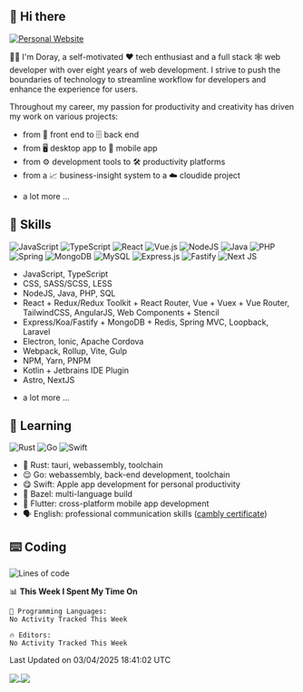 ## 👋 Hi there

[![Personal Website](https://img.shields.io/badge/https%3A%2F%2Fdoray.me-18181b?style=for-the-badge&logo=blogger&logoColor=white)](https://doray.me)

👨‍💻 I'm Doray, a self-motivated ❤️ tech enthusiast and a full stack 🕸️ web developer with over eight years of web development.
I strive to push the boundaries of technology to streamline workflow for developers and enhance the experience for users.

Throughout my career, my passion for productivity and creativity has driven my work on various projects:

- from 💄 front end to 🗄️ back end
- from 🖥️ desktop app to 📱 mobile app
- from ⚙️ development tools to 🛠️ productivity platforms
- from a 📈 business-insight system to a ☁️ cloudide project
+ a lot more ...

## 🧰 Skills

![JavaScript](https://img.shields.io/badge/javascript-%23323330.svg?style=for-the-badge&logo=javascript&logoColor=%23F7DF1E)
![TypeScript](https://img.shields.io/badge/typescript-%23007ACC.svg?style=for-the-badge&logo=typescript&logoColor=white)
![React](https://img.shields.io/badge/react-%2320232a.svg?style=for-the-badge&logo=react&logoColor=%2361DAFB)
![Vue.js](https://img.shields.io/badge/vuejs-%2335495e.svg?style=for-the-badge&logo=vuedotjs&logoColor=%234FC08D)
![NodeJS](https://img.shields.io/badge/node.js-6DA55F?style=for-the-badge&logo=node.js&logoColor=white)
![Java](https://img.shields.io/badge/java-%23ED8B00.svg?style=for-the-badge&logo=openjdk&logoColor=white)
![PHP](https://img.shields.io/badge/php-%23777BB4.svg?style=for-the-badge&logo=php&logoColor=white)
![Spring](https://img.shields.io/badge/spring-%236DB33F.svg?style=for-the-badge&logo=spring&logoColor=white)
![MongoDB](https://img.shields.io/badge/MongoDB-%234ea94b.svg?style=for-the-badge&logo=mongodb&logoColor=white)
![MySQL](https://img.shields.io/badge/mysql-%2300f.svg?style=for-the-badge&logo=mysql&logoColor=white)
![Express.js](https://img.shields.io/badge/express.js-%23404d59.svg?style=for-the-badge&logo=express&logoColor=%2361DAFB)
![Fastify](https://img.shields.io/badge/fastify-%23000000.svg?style=for-the-badge&logo=fastify&logoColor=white)
![Next JS](https://img.shields.io/badge/Next-black?style=for-the-badge&logo=next.js&logoColor=white)

- JavaScript, TypeScript
- CSS, SASS/SCSS, LESS
- NodeJS, Java, PHP, SQL
- React + Redux/Redux Toolkit + React Router, Vue + Vuex + Vue Router, TailwindCSS, AngularJS, Web Components + Stencil
- Express/Koa/Fastify + MongoDB + Redis, Spring MVC, Loopback, Laravel
- Electron, Ionic, Apache Cordova
- Webpack, Rollup, Vite, Gulp
- NPM, Yarn, PNPM
- Kotlin + Jetbrains IDE Plugin
- Astro, NextJS
+ a lot more ...

## 🌱 Learning

![Rust](https://img.shields.io/badge/rust-%23000000.svg?style=for-the-badge&logo=rust&logoColor=white)
![Go](https://img.shields.io/badge/go-%2300ADD8.svg?style=for-the-badge&logo=go&logoColor=white)
![Swift](https://img.shields.io/badge/swift-F54A2A?style=for-the-badge&logo=swift&logoColor=white)

- 🤕 Rust: tauri, webassembly, toolchain
- 😌 Go: webassembly, back-end development, toolchain
- 😋 Swift: Apple app development for personal productivity
- 🙂 Bazel: multi-language build
- 🤔 Flutter: cross-platform mobile app development
- 🗣️ English: professional communication skills ([cambly certificate](https://www.cambly.com/en/certificate/verify/da9821bb))

## ⌨️ Coding

<!--START_SECTION:waka-->
![Lines of code](https://img.shields.io/badge/From%20Hello%20World%20I%27ve%20Written-948.8%20thousand%20lines%20of%20code-blue)

📊 **This Week I Spent My Time On** 

```text
💬 Programming Languages: 
No Activity Tracked This Week

🔥 Editors: 
No Activity Tracked This Week
```


 Last Updated on 03/04/2025 18:41:02 UTC
<!--END_SECTION:waka-->

<a href="https://doray.me">
    <picture>
      <source
        srcset="https://github-readme-stats.vercel.app/api?username=dorayx&hide_border=true&show_icons=true&locale=en&theme=dark&card_width=440"
        media="(prefers-color-scheme: dark)"
      />
      <source
        srcset="https://github-readme-stats.vercel.app/api?username=dorayx&hide_border=true&show_icons=true&locale=en&theme=light&card_width=440"
        media="(prefers-color-scheme: light), (prefers-color-scheme: no-preference)"
      />
      <img align="center" src="https://github-readme-stats.vercel.app/api?username=dorayx&hide_border=true&show_icons=true&locale=en&theme=transparent&card_width=440" />
    </picture>
</a>

<a href="https://doray.me">
    <picture>
      <source
        srcset="https://github-readme-streak-stats.herokuapp.com?user=dorayx&hide_border=true&show_icons=true&locale=en&theme=dark&card_width=400"
        media="(prefers-color-scheme: dark)"
      />
      <source
        srcset="https://github-readme-streak-stats.herokuapp.com?user=dorayx&hide_border=true&show_icons=true&locale=en&theme=light&card_width=400"
        media="(prefers-color-scheme: light), (prefers-color-scheme: no-preference)"
      />
      <img align="center" src="https://github-readme-streak-stats.herokuapp.com?user=dorayx&hide_border=true&show_icons=true&locale=en&theme=transparent&card_width=400" />
    </picture>
</a>

